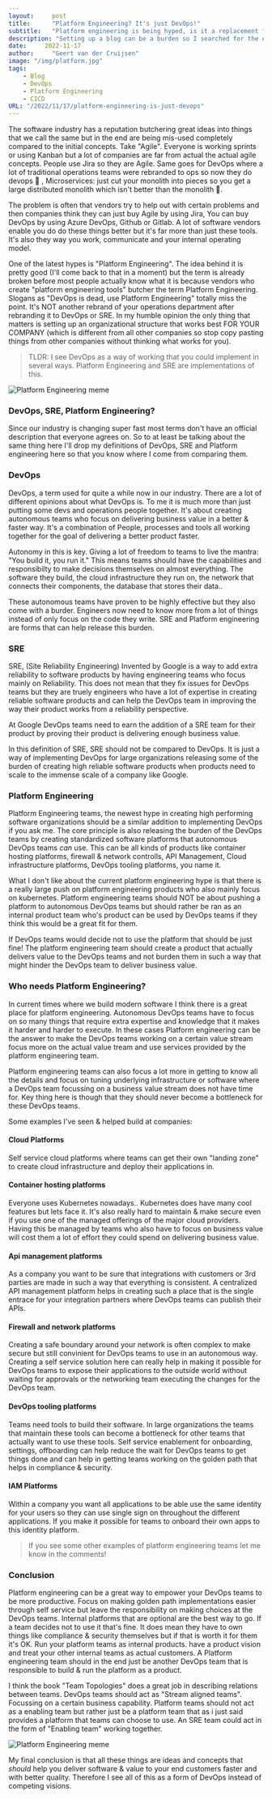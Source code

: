 ```yaml
---
layout:     post
title:      "Platform Engineering? It's just DevOps!"
subtitle:   "Platform engineering is being hyped, is it a replacement for DevOps or SRE?"
description: "Setting up a blog can be a burden so I searched for the easiest way to host my blog as a developer. In this blog I'll explain how I've set up my blog using Hugo including comments and search and have it automatically update every time I make a change."
date:     2022-11-17
author:     "Geert van der Cruijsen"
image: "/img/platform.jpg"
tags:
    - Blog
    - DevOps
    - Platform Engineering
    - CICD
URL: "/2022/11/17/platform-engineering-is-just-devops"
---
```


The software industry has a reputation butchering great ideas into things that we call the same but in the end are being mis-used completely compared to the initial concepts. Take "Agile". Everyone is working sprints or using Kanban but a lot of companies are far from actual the actual agile concepts. People use Jira so they are Agile. Same goes for DevOps where a lot of traditional operations teams were rebranded to ops so now they do devops 🤷 , Microservices: just cut your monolith into pieces so you get a large distributed monolith which isn't better than the monolith 🤷.

The problem is often that vendors try to help out with certain problems and then companies think they can just buy Agile by using Jira, You can buy DevOps by using Azure DevOps, Github or Gitlab. A lot of software vendors enable you do do these things better but it's far more than just these tools. It's also they way you work, communicate and your internal operating model.

One of the latest hypes is "Platform Engineering". The idea behind it is pretty good (I'll come back to that in a moment) but the term is already broken before most people actually know what it is because vendors who create "platform engineering tools" butcher the term Platform Engineering. Slogans as "DevOps is dead, use Platform Engineering" totally miss the point. It's NOT another rebrand of your operations department after rebranding it to DevOps or SRE. In my humble opinion the only thing that matters is setting up an organizational structure that works best FOR YOUR COMPANY (which is different from all other companies so stop copy pasting things from other companies without thinking what works for you). 

> TLDR: I see DevOps as a way of working that you could implement in several ways. Platform Engineering and SRE are implementations of this.

![Platform Engineering meme](/img/platform-engineering-meme.jpg)

### DevOps, SRE, Platform Engineering?

Since our industry is changing super fast most terms don't have an official description that everyone agrees on. So to at least be talking about the same thing here I'll drop my definitions of DevOps, SRE and Platform engineering here so that you know where I come from comparing them.

### DevOps
DevOps, a term used for quite a while now in our industry. There are a lot of different opinions about what DevOps is. To me it is much more than just putting some devs and operations people together. It's about creating autonomous teams who focus on delivering business value in a better & faster way. It's a combination of People, processes and tools all working together for the goal of delivering a better product faster. 

Autonomy in this is key. Giving a lot of freedom to teams to live the mantra: "You build it, you run it." This means teams should have the capabilities and responsibilty to make decisions themselves on almost everything. The software they build, the cloud infrastructure they run on, the network that connects their components, the database that stores their data..

These autonomous teams have proven to be highly effective but they also come with a burder. Engineers now need to know more from a lot of things instead of only focus on the code they write. SRE and Platform engineering are forms that can help release this burden.

### SRE
SRE, (Site Reliability Engineering) Invented by Google is a way to add extra reliability to software products by having engineering teams who focus mainly on Reliability. This does not mean that they fix issues for DevOps teams but they are truely engineers who have a lot of expertise in creating reliable software products and can help the DevOps team in improving the way their product works from a reliability perspective. 

At Google DevOps teams need to earn the addition of a SRE team for their product by proving their product is delivering enough business value. 

In this definition of SRE, SRE should not be compared to DevOps. It is just a way of implementing DevOps for large organizations releasing some of the burden of creating high reliable software products when products need to scale to the immense scale of a company like Google.

### Platform Engineering
Platform Engineering teams, the newest hype in creating high performing software organizations should be a similar addition to implementing DevOps if you ask me. The core principle is also releasing the burden of the DevOps teams by creating standardized software platforms that autonomous DevOps teams *can* use. This can be all kinds of products like container hosting platforms, firewall & network controlls, API Management, Cloud infrastructure platforms, DevOps tooling platforms, you name it.

What I don't like about the current platform engineering hype is that there is a really large push on platform engineering products who also mainly focus on kubernetes. Platform engineering teams should NOT be about pushing a platform to autonomous DevOps teams but should rather be ran as an internal product team who's product can be used by DevOps teams if they think this would be a great fit for them.

If DevOps teams would decide not to use the platform that should be just fine! The platform engineering team should create a product that actually delivers value to the DevOps teams and not burden them in such a way that might hinder the DevOps team to deliver business value.

### Who needs Platform Engineering?
In current times where we build modern software I think there is a great place for platform engineering. Autonomous DevOps teams have to focus on so many things that require extra expertise and knowledge that it makes it harder and harder to execute. In these cases Platform engineering can be the answer to make the DevOps teams working on a certain value stream focus more on the actual value tream and use services provided by the platform engineering team.

Platform engineering teams can also focus a lot more in getting to know all the details and focus on tuning underlying infrastructure or software where a DevOps team focussing on a business value stream does not have time for. Key thing here is though that they should never become a bottleneck for these DevOps teams.

Some examples I've seen & helped build at companies:

#### Cloud Platforms
Self service cloud platforms where teams can get their own "landing zone" to create cloud infrastructure and deploy their applications in.

#### Container hosting platforms
Everyone uses Kubernetes nowadays.. Kubernetes does have many cool features but lets face it. It's also really hard to maintain & make secure even if you use one of the managed offerings of the major cloud providers. Having this be managed by teams who also have to focus on business value will cost them a lot of effort they could spend on delivering business value.

#### Api management platforms
As a company you want to be sure that integrations with customers or 3rd parties are made in such a way that everything is consistent. A centralized API management platform helps in creating such a place that is the single entrace for your integration partners where DevOps teams can publish their APIs.

#### Firewall and network platforms
Creating a safe boundary around your network is often complex to make secure but still convinient for DevOps teams to use in an autonomous way. Creating a self service solution here can really help in making it possible for DevOps teams to expose their applications to the outside world without waiting for approvals or the networking team executing the changes for the DevOps team.

#### DevOps tooling platforms
Teams need tools to build their software. In large organizations the teams that maintain these tools can become a bottleneck for other teams that actually want to use these tools. Self service enablement for onboarding, settings, offboarding can help reduce the wait for DevOps teams to get things done and can help in getting teams working on the golden path that helps in compliance & security.

#### IAM Platforms
Within a company you want all applications to be able use the same identity for your users so they can use single sign on throughout the different applications. If you make it possible for teams to onboard their own apps to this identity platform.

> If you see some other examples of platform engineering teams let me know in the comments!

### Conclusion
Platform engineering can be a great way to empower your DevOps teams to be more productive. Focus on making golden path implementations easier through self service but leave the responsibility on making choices at the DevOps teams. Internal platforms that are optional are the best way to go. If a team decides not to use it that's fine. It does mean they have to own things like compliance & security themselves but if that is worth it for them it's OK. Run your platform teams as internal products. have a product vision and treat your other internal teams as actual customers. A Platform engineering team should in the end just be another DevOps team that is responsible to build & run the platform as a product.

I think the book "Team Topologies" does a great job in describing relations between teams. DevOps teams should act as "Stream aligned teams". Focussing on a certain business capability. Platform teams should not act as a enabling team but rather just be a platform team that as i just said provides a platform that teams can choose to use. An SRE team could act in the form of "Enabling team" working together.

![Platform Engineering meme](/img/team-topologies.png)

My final conclusion is that all these things are ideas and concepts that *should* help you deliver software & value to your end customers faster and with better quality. Therefore I see all of this as a form of DevOps instead of competing visions.